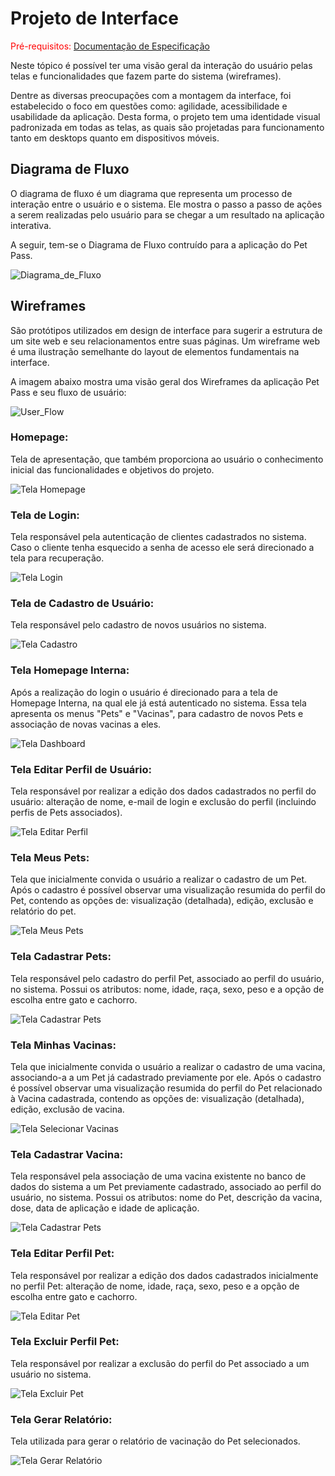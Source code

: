 
# Projeto de Interface

<span style="color:red">Pré-requisitos: <a href="2-Especificação do Projeto.md"> Documentação de Especificação</a></span>

Neste tópico é possível ter uma visão geral da interação do usuário pelas telas e funcionalidades que fazem parte do sistema (wireframes).

Dentre as diversas preocupações com a montagem da interface, foi estabelecido o foco em questões como: agilidade, acessibilidade e usabilidade da aplicação. Desta forma, o projeto tem uma identidade visual padronizada em todas as telas, as quais são projetadas para funcionamento tanto em desktops quanto em dispositivos móveis.

## Diagrama de Fluxo

O diagrama de fluxo é um diagrama que representa um processo de interação entre o usuário e o sistema. Ele mostra o passo a passo de ações a serem realizadas pelo usuário para se chegar a um resultado na aplicação interativa.

A seguir, tem-se o Diagrama de Fluxo contruído para a aplicação do Pet Pass.

![Diagrama_de_Fluxo](https://github.com/ICEI-PUC-Minas-PMV-ADS/pmv-ads-2021-2-e2-proj-int-t3-petpass/blob/main/docs/img/Diagrama%20de%20Fluxo.png?raw=true)

## Wireframes

São protótipos utilizados em design de interface para sugerir a estrutura de um site web e seu relacionamentos entre suas páginas. Um wireframe web é uma ilustração semelhante do layout de elementos fundamentais na interface.

A imagem abaixo mostra uma visão geral dos Wireframes da aplicação Pet Pass e seu fluxo de usuário:

![User_Flow](img/Diagrama.png)
 
### Homepage:

Tela de apresentação, que também proporciona ao usuário o conhecimento inicial das funcionalidades e objetivos do projeto.

![Tela Homepage](img/Homepage.PNG)

### Tela de Login:

Tela responsável pela autenticação de clientes cadastrados no sistema. Caso o cliente tenha esquecido a senha de acesso ele será direcionado a tela para recuperação.

![Tela Login](img/Tela_login.PNG)

### Tela de Cadastro de Usuário:

Tela responsável pelo cadastro de novos usuários no sistema.

![Tela Cadastro](img/Tela_cadastro.PNG)

### Tela Homepage Interna:

Após a realização do login o usuário é direcionado para a tela de Homepage Interna, na qual ele já está autenticado no sistema. Essa tela apresenta os menus "Pets" e "Vacinas", para cadastro de novos Pets e associação de novas vacinas a eles.

![Tela Dashboard](img/Tela_Dashboard.PNG)

### Tela Editar Perfil de Usuário:

Tela responsável por realizar a edição dos dados cadastrados no perfil do usuário: alteração de nome, e-mail de login e exclusão do perfil (incluindo perfis de Pets associados). 

![Tela Editar Perfil](img/Tela_EditarPerfil.PNG)

### Tela Meus Pets:

Tela que inicialmente convida o usuário a realizar o cadastro de um Pet. Após o cadastro é possível observar uma visualização resumida do perfil do Pet, contendo as opções de: visualização (detalhada), edição, exclusão e relatório do pet.

![Tela Meus Pets](img/Tela_MeusPets.PNG)

### Tela Cadastrar Pets:

Tela responsável pelo cadastro do perfil Pet, associado ao perfil do usuário, no sistema. Possui os atributos: nome, idade, raça, sexo, peso e a opção de escolha entre gato e cachorro.

![Tela Cadastrar Pets](img/Tela_CadastrarPet.PNG)

### Tela Minhas Vacinas:

Tela que inicialmente convida o usuário a realizar o cadastro de uma vacina, associando-a a um Pet já cadastrado previamente por ele. Após o cadastro é possível observar uma visualização resumida do perfil do Pet relacionado à Vacina cadastrada, contendo as opções de: visualização (detalhada), edição, exclusão de vacina.

![Tela Selecionar Vacinas](img/Cadastrar_vacina.PNG)

### Tela Cadastrar Vacina:

Tela responsável pela associação de uma vacina existente no banco de dados do sistema a um Pet previamente cadastrado, associado ao perfil do usuário, no sistema. Possui os atributos: nome do Pet, descrição da vacina, dose, data de aplicação e idade de aplicação.

![Tela Cadastrar Pets](img/Tela_CadastrarPet.PNG)

### Tela Editar Perfil Pet:

Tela responsável por realizar a edição dos dados cadastrados inicialmente no perfil Pet: alteração de nome, idade, raça, sexo, peso e a opção de escolha entre gato e cachorro.

![Tela Editar Pet](img/Tela_EditarPet.PNG)

### Tela Excluir Perfil Pet:

Tela responsável por realizar a exclusão do perfil do Pet associado a um usuário no sistema.

![Tela Excluir Pet](img/Tela_ExcluirPet.PNG)

### Tela Gerar Relatório:

Tela utilizada para gerar o relatório de vacinação do Pet selecionados.

![Tela Gerar Relatório](img/Tela_Relatorio.PNG)
